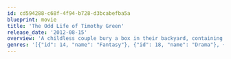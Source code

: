 ```yaml
---
id: cd594288-c68f-4f94-b728-d3bcabefba5a
blueprint: movie
title: 'The Odd Life of Timothy Green'
release_date: '2012-08-15'
overview: 'A childless couple bury a box in their backyard, containing all of their wishes for an infant. Soon, a child is born, though Timothy Green is not all that he appears.'
genres: '[{"id": 14, "name": "Fantasy"}, {"id": 18, "name": "Drama"}, {"id": 35, "name": "Comedy"}, {"id": 10751, "name": "Family"}]'
---
```

